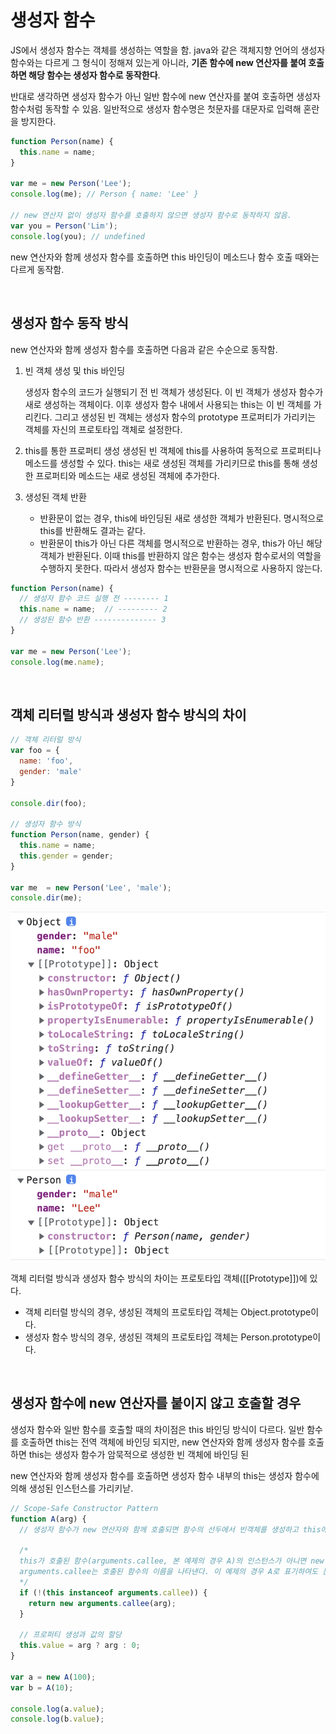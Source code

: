 # 생성자 함수

JS에서 생성자 함수는 객체를 생성하는 역할을 함. java와 같은 객체지향 언어의 생성자 함수와는 다르게 그 형식이 정해져 있는게 아니라, **기존 함수에 new 연산자를 붙여 호출하면 해당 함수는 생성자 함수로 동작한다**.

반대로 생각하면 생성자 함수가 아닌 일반 함수에 new 연산자를 붙여 호출하면 생성자 함수처럼 동작할 수 있음. 일반적으로 생성자 함수명은 첫문자를 대문자로 입력해 혼란을 방지한다.

```js
function Person(name) {
  this.name = name;
}

var me = new Person('Lee');
console.log(me); // Person { name: 'Lee' }

// new 연산자 없이 생성자 함수를 호출하지 않으면 생성자 함수로 동작하지 않음.
var you = Person('Lim');
console.log(you); // undefined
```

new 연산자와 함께 생성자 함수를 호출하면 this 바인딩이 메소드나 함수 호출 때와는 다르게 동작함.

<br/>

## 생성자 함수 동작 방식

new 연산자와 함께 생성자 함수를 호출하면 다음과 같은 수순으로 동작함.

1. 빈 객체 생성 및 this 바인딩

   생성자 함수의 코드가 실행되기 전 빈 객체가 생성된다. 이 빈 객체가 생성자 함수가 새로 생성하는 객체이다. 이후 생성자 함수 내에서 사용되는 this는 이 빈 객체를 가리킨다. 그리고 생성된 빈 객체는 생성자 함수의 prototype 프로퍼티가 가리키는 객체를 자신의 프로토타입 객체로 설정한다.

2. this를 통한 프로퍼티 생성
   생성된 빈 객체에 this를 사용하여 동적으로 프로퍼티나 메소드를 생성할 수 있다. this는 새로 생성된 객체를 가리키므로 this를 통해 생성한 프로퍼티와 메소드는 새로 생성된 객체에 추가한다.

3. 생성된 객체 반환

   - 반환문이 없는 경우, this에 바인딩된 새로 생성한 객체가 반환된다. 명시적으로 this를 반환해도 결과는 같다.
   - 반환문이 this가 아닌 다른 객체를 명시적으로 반환하는 경우, this가 아닌 해당 객체가 반환된다. 이때 this를 반환하지 않은 함수는 생성자 함수로서의 역할을 수행하지 못한다. 따라서 생성자 함수는 반환문을 명시적으로 사용하지 않는다.

```js
function Person(name) {
  // 생성자 함수 코드 실행 전 -------- 1
  this.name = name;  // --------- 2
  // 생성된 함수 반환 -------------- 3
}

var me = new Person('Lee');
console.log(me.name);
```

<br/>

## 객체 리터럴 방식과 생성자 함수 방식의 차이

```js
// 객체 리터럴 방식
var foo = {
  name: 'foo',
  gender: 'male'
}

console.dir(foo);

// 생성자 함수 방식
function Person(name, gender) {
  this.name = name;
  this.gender = gender;
}

var me  = new Person('Lee', 'male');
console.dir(me);
```

![image-20230221150310836](../../../images/image-20230221150310836.png)

객체 리터럴 방식과 생성자 함수 방식의 차이는 프로토타입 객체(\[[Prototype]])에 있다.

- 객체 리터럴 방식의 경우, 생성된 객체의 프로토타입 객체는 Object.prototype이다.
- 생성자 함수 방식의 경우, 생성된 객체의 프로토타입 객체는 Person.prototype이다.

<br/>

## 생성자 함수에 new 연산자를 붙이지 않고 호출할 경우

생성자 함수와 일반 함수를 호출할 때의 차이점은 this 바인딩 방식이 다르다. 일반 함수를 호출하면 this는 전역 객체에 바인딩 되지만, new 연산자와 함께 생성자 함수를 호출하면 this는 생성자 함수가 암묵적으로 생성한 빈 객체에 바인딩 된

new 연산자와 함께 생성자 함수를 호출하면 생성자 함수 내부의 this는 생성자 함수에 의해 생성된 인스턴스를 가리키낟.

```js
// Scope-Safe Constructor Pattern
function A(arg) {
  // 생성자 함수가 new 연산자와 함께 호출되면 함수의 선두에서 빈객체를 생성하고 this에 바인딩한다.

  /*
  this가 호출된 함수(arguments.callee, 본 예제의 경우 A)의 인스턴스가 아니면 new 연산자를 사용하지 않은 것이므로 이 경우 new와 함께 생성자 함수를 호출하여 인스턴스를 반환한다.
  arguments.callee는 호출된 함수의 이름을 나타낸다. 이 예제의 경우 A로 표기하여도 문제없이 동작하지만 특정함수의 이름과 의존성을 없애기 위해서 arguments.callee를 사용하는 것이 좋다.
  */
  if (!(this instanceof arguments.callee)) {
    return new arguments.callee(arg);
  }

  // 프로퍼티 생성과 값의 할당
  this.value = arg ? arg : 0;
}

var a = new A(100);
var b = A(10);

console.log(a.value);
console.log(b.value);
```
